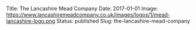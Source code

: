 Title: The Lancashire Mead Company
Date: 2017-01-01
Image: https://www.lancashiremeadcompany.co.uk/images/logos/1/mead-lancashire-logo.png
Status: published
Slug: the-lancashire-mead-company
